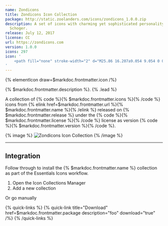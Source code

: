 ```yaml
---
name: Zondicons
title: Zondicons Icon Collection
package: http://static.zoolanders.com/icons/zondicons_1.0.0.zip
description: A set of icons with charming yet sophisticated personality designed by Steve
  Schoger.
release: July 12, 2017
license: CC
url: https://zondicons.com
version: 1.0.0
icons: 297
icon: '
    <path fill="none" stroke-width="2" d="M25.86 16.207a9.054 9.054 0 01-4.224 7.167L15 27.066l-6.636-3.692a9.054 9.054 0 01-4.223-7.167V6.554c4.078 0 7.843-1.351 10.859-3.62a17.938 17.938 0 0010.86 3.62v9.653z"/>
'
---
```


{% elementIcon draw=$markdoc.frontmatter.icon /%}

{% $markdoc.frontmatter.description %}. {% .lead %}

A collection of {% code %}{% $markdoc.frontmatter.icons %}{% /code %} icons from {% elink href=$markdoc.frontmatter.url %}{% $markdoc.frontmatter.name %}{% /elink %} released on {% $markdoc.frontmatter.release %} under the {% code %}{% $markdoc.frontmatter.license %}{% /code %} license as version {% code %}{% $markdoc.frontmatter.version %}{% /code %}.

{% image %}
![Zondicons Icon Collection](/next/assets/ytp/icons/collection-zondicons.webp)
{% /image %}

---

## Integration

Follow through to install the {% $markdoc.frontmatter.name %} collection as part of the Essentials Icons workflow.


1. Open the Icon Collections Manager
1. Add a new collection

Or go manually

{% quick-links %}
    {% quick-link title="Download" href=$markdoc.frontmatter.package description="foo" download="true" /%}
{% /quick-links %}
